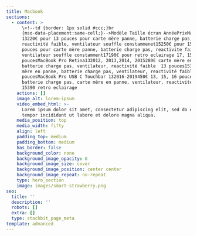```yaml
---
title: Macbook
sections:
  - content: >
      \<!--td {border: 1px solid #ccc;}br
      {mso-data-placement:same-cell;}-->Modèle Taille écran AnnéePrixMacBook Pro
      13220€ pour 13 pouces pour carte mère panne, batterie charge pas,
      reactivité faible, ventilateur souffle constammenet15250€ pour 15, 17
      pouces pour carte mère panne, batterie charge pas, reactivite faible,
      ventilateur souffle constamment17190€ pour retro eclairage 17, 15
      poucesMacBook Pro Retina132012, 2013,2014, 2015280€ carte mère en pannes,
      batterie charge pas, ventilateur, reactivité faible  13 pouces15320€ carte
      mère en panne, batterie charge pas, ventilateur, reactivité faible 15
      poucesMacBook Pro USB C Touchbar 132016-2019450€ 13, 15, 16 pouces
      batterie charge pas, carte mère en panne, ventilateur, reactivité faible
      15390 retro eclairage
    actions: []
    image_alt: lorem-ipsum
    video_embed_html: >-
      Lorem ipsum dolor sit amet, consectetur adipiscing elit, sed do eiusmod
      tempor incididunt ut labore et dolore magna aliqua.
    media_position: top
    media_width: fifty
    align: left
    padding_top: medium
    padding_bottom: medium
    has_border: false
    background_color: none
    background_image_opacity: 0
    background_image_size: cover
    background_image_position: center center
    background_image_repeat: no-repeat
    type: hero_section
    image: images/smart-strawberry.png
seo:
  title: ''
  description: ''
  robots: []
  extra: []
  type: stackbit_page_meta
template: advanced
---
```

